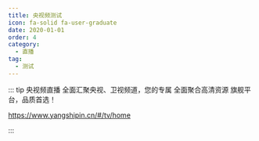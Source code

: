 ```yaml
---
title: 央视频测试
icon: fa-solid fa-user-graduate
date: 2020-01-01
order: 4
category:
  - 直播
tag:
  - 测试
---
```


<ArtPlayer :src="state.Src" :config="artConfig(Flv,state.PlayList)" type="flv"/>

::: tip 央视频直播
全面汇聚央视、卫视频道，您的专属 全面聚合高清资源 旗舰平台，品质首选！

https://www.yangshipin.cn/#/tv/home

:::

<script setup lang="ts">

  import { iptv } from 'db'
  import { artConfig,Flv } from 'cps/artConst'
  import { useStorage } from '@vueuse/core'
  import { onMounted, nextTick, onDeactivated } from "vue";
  const vodId = "ss_itv"
  const state = useStorage(
    vodId,
    {
      Src: "https://artplayer.org/assets/sample/video.flv",
      PlayList: []
    }
  )
  onMounted(async () => {
    const { data } = await iptv.find({ "name": vodId })
    state.value.PlayList = data
    state.value.Src = data[0].url
  });

</script>

